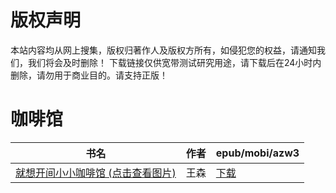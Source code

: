 # 版权声明

本站内容均从网上搜集，版权归著作人及版权方所有，如侵犯您的权益，请通知我们，我们将会及时删除！ 下载链接仅供宽带测试研究用途，请下载后在24小时内删除，请勿用于商业目的。请支持正版！

# 咖啡馆

| 书名 | 作者 | epub/mobi/azw3 |
| --- | --- | --- |
| [就想开间小小咖啡馆 (点击查看图片)](https://www.dushupai.com/attachment/2024/06/06/ce59717362dada82.jpg) | 王森 | [下载](https://url89.ctfile.com/f/31084289-1357031806-c9aa38?p=8866) |

